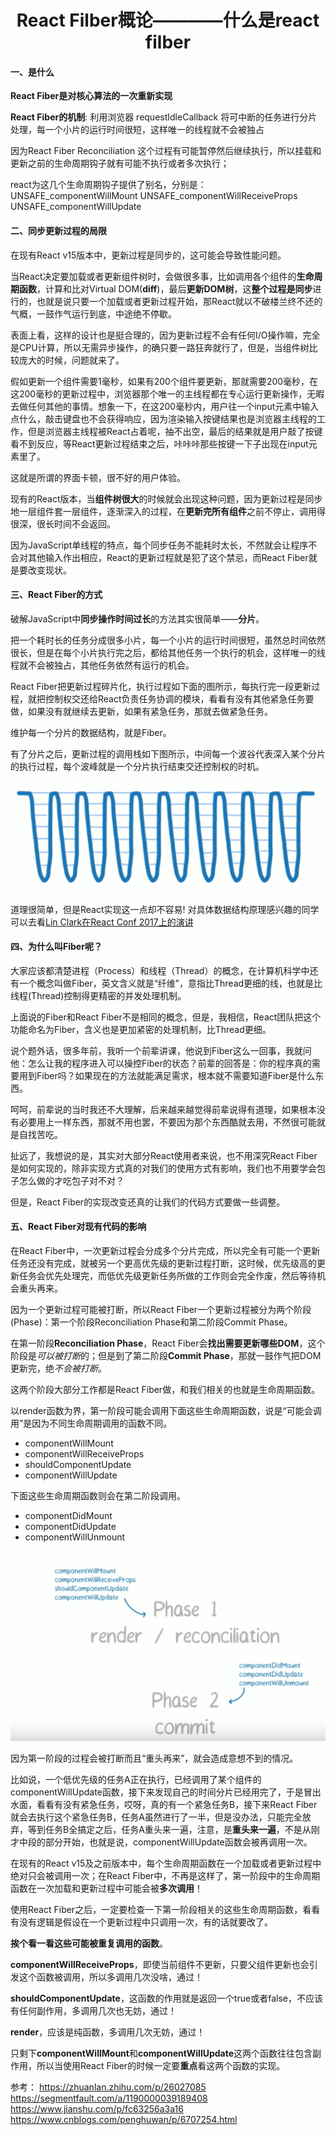 # <center>**React Filber概论————什么是react filber**</center>
<article align="left" padding="0 12px">

#### 一、是什么

**React Fiber是对核心算法的一次重新实现**

**React Fiber的机制**: 利用浏览器 requestIdleCallback 将可中断的任务进行分片处理，每一个小片的运行时间很短，这样唯一的线程就不会被独占

因为React Fiber Reconciliation 这个过程有可能暂停然后继续执行，所以挂载和更新之前的生命周期钩子就有可能不执行或者多次执行；

react为这几个生命周期钩子提供了别名，分别是：
UNSAFE_componentWillMount
UNSAFE_componentWillReceiveProps
UNSAFE_componentWillUpdate

#### 二、同步更新过程的局限
在现有React v15版本中，更新过程是同步的，这可能会导致性能问题。

当React决定要加载或者更新组件树时，会做很多事，比如调用各个组件的**生命周期函数**，计算和比对Virtual DOM(**diff**)，最后**更新DOM树**，这**整个过程是同步**进行的，也就是说只要一个加载或者更新过程开始，那React就以不破楼兰终不还的气概，一鼓作气运行到底，中途绝不停歇。

表面上看，这样的设计也是挺合理的，因为更新过程不会有任何I/O操作嘛，完全是CPU计算，所以无需异步操作，的确只要一路狂奔就行了，但是，当组件树比较庞大的时候，问题就来了。
  
假如更新一个组件需要1毫秒，如果有200个组件要更新，那就需要200毫秒，在这200毫秒的更新过程中，浏览器那个唯一的主线程都在专心运行更新操作，无暇去做任何其他的事情。想象一下，在这200毫秒内，用户往一个input元素中输入点什么，敲击键盘也不会获得响应，因为渲染输入按键结果也是浏览器主线程的工作，但是浏览器主线程被React占着呢，抽不出空，最后的结果就是用户敲了按键看不到反应，等React更新过程结束之后，咔咔咔那些按键一下子出现在input元素里了。

这就是所谓的界面卡顿，很不好的用户体验。

现有的React版本，当**组件树很大**的时候就会出现这种问题，因为更新过程是同步地一层组件套一层组件，逐渐深入的过程，在**更新完所有组件**之前不停止，调用得很深，很长时间不会返回。

因为JavaScript单线程的特点，每个同步任务不能耗时太长，不然就会让程序不会对其他输入作出相应，React的更新过程就是犯了这个禁忌，而React Fiber就是要改变现状。

#### 三、React Fiber的方式

破解JavaScript中**同步操作时间过长**的方法其实很简单——**分片**。

把一个耗时长的任务分成很多小片，每一个小片的运行时间很短，虽然总时间依然很长，但是在每个小片执行完之后，都给其他任务一个执行的机会，这样唯一的线程就不会被独占，其他任务依然有运行的机会。

React Fiber把更新过程碎片化，执行过程如下面的图所示，每执行完一段更新过程，就把控制权交还给React负责任务协调的模块，看看有没有其他紧急任务要做，如果没有就继续去更新，如果有紧急任务，那就去做紧急任务。

维护每一个分片的数据结构，就是Fiber。

有了分片之后，更新过程的调用栈如下图所示，中间每一个波谷代表深入某个分片的执行过程，每个波峰就是一个分片执行结束交还控制权的时机。

![](2021-07-21-20-35-29.png)

道理很简单，但是React实现这一点却不容易!
对具体数据结构原理感兴趣的同学可以去看[Lin Clark在React Conf 2017上的演讲](https://www.youtube.com/watch?v=ZCuYPiUIONs)

#### 四、为什么叫Fiber呢？

大家应该都清楚进程（Process）和线程（Thread）的概念，在计算机科学中还有一个概念叫做Fiber，英文含义就是“纤维”，意指比Thread更细的线，也就是比线程(Thread)控制得更精密的并发处理机制。

上面说的Fiber和React Fiber不是相同的概念，但是，我相信，React团队把这个功能命名为Fiber，含义也是更加紧密的处理机制，比Thread更细。

说个题外话，很多年前，我听一个前辈讲课，他说到Fiber这么一回事，我就问他：怎么让我的程序进入可以操控Fiber的状态？前辈的回答是：你的程序真的需要用到Fiber吗？如果现在的方法就能满足需求，根本就不需要知道Fiber是什么东西。

呵呵，前辈说的当时我还不大理解，后来越来越觉得前辈说得有道理，如果根本没有必要用上一样东西，那就不用也罢，不要因为那个东西酷就去用，不然很可能就是自找苦吃。

扯远了，我想说的是，其实对大部分React使用者来说，也不用深究React Fiber是如何实现的，除非实现方式真的对我们的使用方式有影响，我们也不用要学会包子怎么做的才吃包子对不对？

但是，React Fiber的实现改变还真的让我们的代码方式要做一些调整。

#### 五、React Fiber对现有代码的影响
在React Fiber中，一次更新过程会分成多个分片完成，所以完全有可能一个更新任务还没有完成，就被另一个更高优先级的更新过程打断，这时候，优先级高的更新任务会优先处理完，而低优先级更新任务所做的工作则会完全作废，然后等待机会重头再来。

因为一个更新过程可能被打断，所以React Fiber一个更新过程被分为两个阶段(Phase)：第一个阶段Reconciliation Phase和第二阶段Commit Phase。

在第一阶段**Reconciliation Phase**，React Fiber会**找出需要更新哪些DOM**，这个阶段是*可以被打断*的；但是到了第二阶段**Commit Phase**，那就一鼓作气把DOM更新完，绝*不会被打断*。

这两个阶段大部分工作都是React Fiber做，和我们相关的也就是生命周期函数。

以render函数为界，第一阶段可能会调用下面这些生命周期函数，说是“可能会调用”是因为不同生命周期调用的函数不同。

* componentWillMount
* componentWillReceiveProps
* shouldComponentUpdate
* componentWillUpdate

下面这些生命周期函数则会在第二阶段调用。

* componentDidMount
* componentDidUpdate
* componentWillUnmount

![](2021-07-21-20-49-17.png)

因为第一阶段的过程会被打断而且“重头再来”，就会造成意想不到的情况。

比如说，一个低优先级的任务A正在执行，已经调用了某个组件的componentWillUpdate函数，接下来发现自己的时间分片已经用完了，于是冒出水面，看看有没有紧急任务，哎呀，真的有一个紧急任务B，接下来React Fiber就会去执行这个紧急任务B，任务A虽然进行了一半，但是没办法，只能完全放弃，等到任务B全搞定之后，任务A重头来一遍，注意，是**重头来一遍**，不是从刚才中段的部分开始，也就是说，componentWillUpdate函数会被再调用一次。

在现有的React v15及之前版本中，每个生命周期函数在一个加载或者更新过程中绝对只会被调用一次；在React Fiber中，不再是这样了，第一阶段中的生命周期函数在一次加载和更新过程中可能会被**多次调用**！

使用React Fiber之后，一定要检查一下第一阶段相关的这些生命周期函数，看看有没有逻辑是假设在一个更新过程中只调用一次，有的话就要改了。

**挨个看一看这些可能被重复调用的函数**。

**componentWillReceiveProps**，即使当前组件不更新，只要父组件更新也会引发这个函数被调用，所以多调用几次没啥，通过！



**shouldComponentUpdate**，这函数的作用就是返回一个true或者false，不应该有任何副作用，多调用几次也无妨，通过！

**render**，应该是纯函数，多调用几次无妨，通过！

只剩下**componentWillMount**和**componentWillUpdate**这两个函数往往包含副作用，所以当使用React Fiber的时候一定要**重点**看这两个函数的实现。




参考：
https://zhuanlan.zhihu.com/p/26027085
https://segmentfault.com/a/1190000039189408
https://www.jianshu.com/p/fc63256a3a16
https://www.cnblogs.com/penghuwan/p/6707254.html
</article>